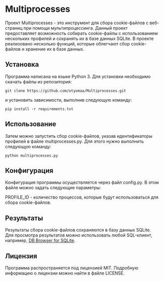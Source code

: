 # Multiprocesses

Проект Multiprocesses - это инструмент для сбора cookie-файлов с веб-страниц при помощи мультипроцессинга. Данный проект предоставляет возможность собирать cookie-файлы с использованием нескольких профилей и сохранять их в базе данных SQLite. В проекте реализовано несколько функций, которые облегчают сбор cookie-файлов и хранение их в базе данных.

## Установка

Программа написана на языке Python 3. Для установки необходимо скачать файлы из репозитория:

`git clone https://github.com/otyomaa/Multiprocesses.git`

и установить зависимости, выполнив следующую команду:

`pip install -r requirements.txt`

## Использование

Затем можно запустить сбор cookie-файлов, указав идентификаторы профилей в файле multiprocesses.py. Для этого нужно выполнить следующую команду:

`python multiprocesses.py`

## Конфигурация

Конфигурация программы осуществляется через файл config.py. В этом файле можно задать следующие параметры:

PROFILE_ID - количество процессов, которые будут использоваться для сбора cookie-файлов.

## Результаты

Результаты сбора cookie-файлов сохраняются в базу данных SQLite. Для просмотра результатов можно использовать любой SQL-клиент, например, [DB Browser for SQLite](https://sqlitebrowser.org/).

## Лицензия

Программа распространяется под лицензией MIT. Подробную информацию о лицензии можно найти в файле LICENSE.
